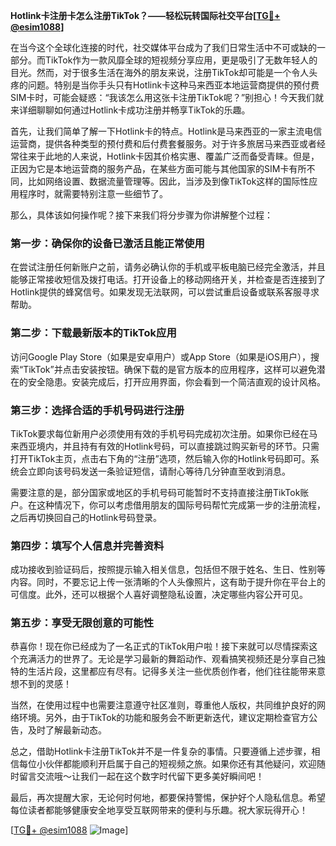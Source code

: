 **Hotlink卡注册卡怎么注册TikTok？——轻松玩转国际社交平台[[TG💪+ @esim1088](https://t.me/s/esim1088)]**

在当今这个全球化连接的时代，社交媒体平台成为了我们日常生活中不可或缺的一部分。而TikTok作为一款风靡全球的短视频分享应用，更是吸引了无数年轻人的目光。然而，对于很多生活在海外的朋友来说，注册TikTok却可能是一个令人头疼的问题。特别是当你手头只有Hotlink卡这种马来西亚本地运营商提供的预付费SIM卡时，可能会疑惑：“我该怎么用这张卡注册TikTok呢？”别担心！今天我们就来详细聊聊如何通过Hotlink卡成功注册并畅享TikTok的乐趣。

首先，让我们简单了解一下Hotlink卡的特点。Hotlink是马来西亚的一家主流电信运营商，提供各种类型的预付费和后付费套餐服务。对于许多旅居马来西亚或者经常往来于此地的人来说，Hotlink卡因其价格实惠、覆盖广泛而备受青睐。但是，正因为它是本地运营商的服务产品，在某些方面可能与其他国家的SIM卡有所不同，比如网络设置、数据流量管理等。因此，当涉及到像TikTok这样的国际性应用程序时，就需要特别注意一些细节了。

那么，具体该如何操作呢？接下来我们将分步骤为你讲解整个过程：

### 第一步：确保你的设备已激活且能正常使用

在尝试注册任何新账户之前，请务必确认你的手机或平板电脑已经完全激活，并且能够正常接收短信及拨打电话。打开设备上的移动网络开关，并检查是否连接到了Hotlink提供的蜂窝信号。如果发现无法联网，可以尝试重启设备或联系客服寻求帮助。

### 第二步：下载最新版本的TikTok应用

访问Google Play Store（如果是安卓用户）或App Store（如果是iOS用户），搜索“TikTok”并点击安装按钮。确保下载的是官方版本的应用程序，这样可以避免潜在的安全隐患。安装完成后，打开应用界面，你会看到一个简洁直观的设计风格。

### 第三步：选择合适的手机号码进行注册

TikTok要求每位新用户必须使用有效的手机号码完成初次注册。如果你已经在马来西亚境内，并且持有有效的Hotlink号码，可以直接跳过购买新号的环节。只需打开TikTok主页，点击右下角的“注册”选项，然后输入你的Hotlink号码即可。系统会立即向该号码发送一条验证短信，请耐心等待几分钟直至收到消息。

需要注意的是，部分国家或地区的手机号码可能暂时不支持直接注册TikTok账户。在这种情况下，你可以考虑借用朋友的国际号码帮忙完成第一步的注册流程，之后再切换回自己的Hotlink号码登录。

### 第四步：填写个人信息并完善资料

成功接收到验证码后，按照提示输入相关信息，包括但不限于姓名、生日、性别等内容。同时，不要忘记上传一张清晰的个人头像照片，这有助于提升你在平台上的可信度。此外，还可以根据个人喜好调整隐私设置，决定哪些内容公开可见。

### 第五步：享受无限创意的可能性

恭喜你！现在你已经成为了一名正式的TikTok用户啦！接下来就可以尽情探索这个充满活力的世界了。无论是学习最新的舞蹈动作、观看搞笑视频还是分享自己独特的生活片段，这里都应有尽有。记得多关注一些优质创作者，他们往往能带来意想不到的灵感！

当然，在使用过程中也需要注意遵守社区准则，尊重他人版权，共同维护良好的网络环境。另外，由于TikTok的功能和服务会不断更新迭代，建议定期检查官方公告，及时了解最新动态。

总之，借助Hotlink卡注册TikTok并不是一件复杂的事情。只要遵循上述步骤，相信每位小伙伴都能顺利开启属于自己的短视频之旅。如果你还有其他疑问，欢迎随时留言交流哦～让我们一起在这个数字时代留下更多美好瞬间吧！

最后，再次提醒大家，无论何时何地，都要保持警惕，保护好个人隐私信息。希望每位读者都能够健康安全地享受互联网带来的便利与乐趣。祝大家玩得开心！

[[TG💪+ @esim1088](https://t.me/s/esim1088) ![Image](https://i.postimg.cc/4NQfJmqS/Snipaste-2025-05-13-00-14-12.png)]